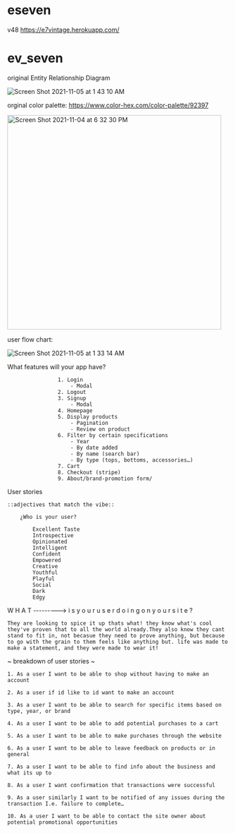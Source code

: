 # eseven
v48 https://e7vintage.herokuapp.com/ 

# ev_seven

original
Entity Relationship Diagram

![Screen Shot 2021-11-05 at 1 43 10 AM](https://user-images.githubusercontent.com/80052602/140482772-166b70eb-2b7b-4754-8d67-12610776a978.png)

orginal 
color palette: https://www.color-hex.com/color-palette/92397

<img width="486" alt="Screen Shot 2021-11-04 at 6 32 30 PM" src="https://user-images.githubusercontent.com/80052602/140443338-f1fa7e87-8f17-4373-bac8-313d9a436a3f.png">

user flow chart:

![Screen Shot 2021-11-05 at 1 33 14 AM](https://user-images.githubusercontent.com/80052602/140481696-e488d2cc-ea87-4cb9-b0e1-888e070ce029.png)


What features will your app have?
    			
                    1. Login
                        - Modal 
                    2. Logout 
                    3. Signup
                        - Modal 
                    4. Homepage
                    5. Display products
                        - Pagination
                        - Review on product
                    6. Filter by certain specifications
                        - Year
                        - By date added
                        - By name (search bar)
                        - By type (tops, bottoms, accessories…)
                    7. Cart
                    8. Checkout (stripe)
                    9. About/brand-promotion form/
				                            
User stories

	::adjectives that match the vibe::
	
		¿Who is your user?
		
			Excellent Taste
			Introspective
			Opinionated
			Intelligent			
			Confident	
			Empowered					
			Creative
			Youthful
			Playful
			Social
			Dark
			Edgy
			
												
 W H A T   --------->	i s  	y o u r     u s e r     d o i n g     o n     y o u r    s i t e ?
				
    They are looking to spice it up thats what! they know what's cool they've proven that to all the world already.They also know they cant stand to fit in, not becasue they need to prove anything, but because to go with the grain to them feels like anything but. life was made to make a statement, and they were made to wear it!

   ~ breakdown of user stories ~
   
    1. As a user I want to be able to shop without having to make an account
    
    2. As a user if id like to id want to make an account
    
    3. As a user I want to be able to search for specific items based on type, year, or brand
    
    4. As a user I want to be able to add potential purchases to a cart
    
    5. As a user I want to be able to make purchases through the website
    
    6. As a user I want to be able to leave feedback on products or in general
    
    7. As a user I want to be able to find info about the business and what its up to
    
    8. As a user I want confirmation that transactions were successful
    
    9. As a user similarly I want to be notified of any issues during the transaction I.e. failure to complete…
    
    10. As a user I want to be able to contact the site owner about potential promotional opportunities

